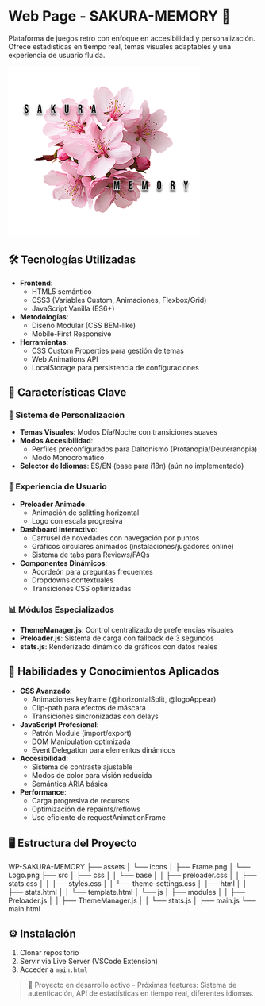 # Web Page - SAKURA-MEMORY 🌸

Plataforma de juegos retro con enfoque en accesibilidad y personalización. Ofrece estadísticas en tiempo real, temas visuales adaptables y una experiencia de usuario fluida.

![Banner](assets/icons/Logo.png)

## 🛠 Tecnologías Utilizadas
- **Frontend**: 
  - HTML5 semántico
  - CSS3 (Variables Custom, Animaciones, Flexbox/Grid)
  - JavaScript Vanilla (ES6+)
- **Metodologías**: 
  - Diseño Modular (CSS BEM-like)
  - Mobile-First Responsive
- **Herramientas**:
  - CSS Custom Properties para gestión de temas
  - Web Animations API
  - LocalStorage para persistencia de configuraciones

## 🌟 Características Clave
### 🎨 Sistema de Personalización
- **Temas Visuales**: Modos Día/Noche con transiciones suaves
- **Modos Accesibilidad**: 
  - Perfiles preconfigurados para Daltonismo (Protanopia/Deuteranopia)
  - Modo Monocromático
- **Selector de Idiomas**: ES/EN (base para i18n) (aún no implementado)

### 🚀 Experiencia de Usuario
- **Preloader Animado**: 
  - Animación de splitting horizontal
  - Logo con escala progresiva
- **Dashboard Interactivo**:
  - Carrusel de novedades con navegación por puntos
  - Gráficos circulares animados (instalaciones/jugadores online)
  - Sistema de tabs para Reviews/FAQs
- **Componentes Dinámicos**:
  - Acordeón para preguntas frecuentes
  - Dropdowns contextuales
  - Transiciones CSS optimizadas

### 📊 Módulos Especializados
- **ThemeManager.js**: Control centralizado de preferencias visuales
- **Preloader.js**: Sistema de carga con fallback de 3 segundos
- **stats.js**: Renderizado dinámico de gráficos con datos reales

## 🧠 Habilidades y Conocimientos Aplicados
- **CSS Avanzado**:
  - Animaciones keyframe (@horizontalSplit, @logoAppear)
  - Clip-path para efectos de máscara
  - Transiciones sincronizadas con delays
- **JavaScript Profesional**:
  - Patrón Module (import/export)
  - DOM Manipulation optimizada
  - Event Delegation para elementos dinámicos
- **Accesibilidad**:
  - Sistema de contraste ajustable
  - Modos de color para visión reducida
  - Semántica ARIA básica
- **Performance**:
  - Carga progresiva de recursos
  - Optimización de repaints/reflows
  - Uso eficiente de requestAnimationFrame

## 🖥 Estructura del Proyecto
WP-SAKURA-MEMORY
├── assets
│ └── icons
│ ├── Frame.png
│ └── Logo.png
├── src
│ ├── css
│ │ └── base
│ │ ├── preloader.css
│ │ ├── stats.css
│ │ ├── styles.css
│ │ └── theme-settings.css
│ ├── html
│ │ ├── stats.html
│ │ └── template.html
│ └── js
│ ├── modules
│ │ ├── Preloader.js
│ │ ├── ThemeManager.js
│ │ └── stats.js
│ ├── main.js
└── main.html


## ⚙ Instalación
1. Clonar repositorio
2. Servir via Live Server (VSCode Extension)
3. Acceder a `main.html`

> 🔨 Proyecto en desarrollo activo - Próximas features: Sistema de autenticación, API de estadísticas en tiempo real, diferentes idiomas.
